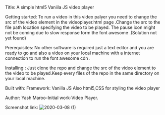 Title: A simple html5  Vaniila JS video player

Getting started:
To run a video in this video palyer you need to change the src of the video element in the videoplayer.html page .Change the src to the file path location specifying the video to be played. The pause icon might not be coming due to slow response form the font awesome .(Solution not yet found) 

Prerequisites: No other software is required just a text editor and you are ready to go and also a video on your local machine with a internet connection to run the font awesome cdn .

Installing :
Just clone the repo and change the src of the video element to the video to be played.Keep every files of the repo in the same directory on your local machine.

Built with:
Framework: Vanilla JS
Also html5,CSS for styling the video player

Author:
Yash Maroo-Initial work-Video Player.

Screenshot link:
![2020-03-08 (1)](https://user-images.githubusercontent.com/56582834/76164927-bfcbdd80-6178-11ea-836a-72274f210bb2.png)
